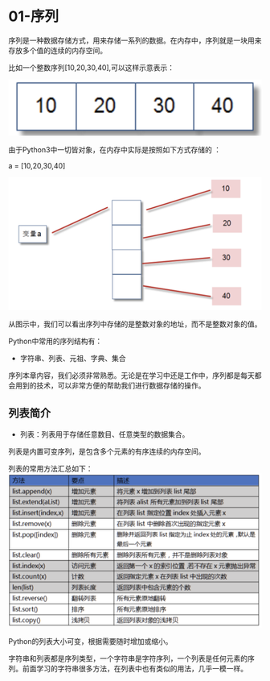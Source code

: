 # 01-序列


序列是一种数据存储方式，用来存储一系列的数据。在内存中，序列就是一块用来存放多个值的连续的内存空间。


比如一个整数序列[10,20,30,40],可以这样示意表示：

![](_v_images/20201027210752382_1304796306.png)


由于Python3中一切皆对象，在内存中实际是按照如下方式存储的 ：

a = [10,20,30,40]

![](_v_images/20201027210901074_1755995425.png)



从图示中，我们可以看出序列中存储的是整数对象的地址，而不是整数对象的值。


Python中常用的序列结构有：

- 字符串、列表、元祖、字典、集合


序列本章内容，我们必须非常熟悉。无论是在学习中还是工作中，序列都是每天都会用到的技术，可以非常方便的帮助我们进行数据存储的操作。



## 列表简介


- 列表：列表用于存储任意数目、任意类型的数据集合。

列表是内置可变序列，是包含多个元素的有序连续的内存空间。


列表的常用方法汇总如下：
![](_v_images/20201027211420560_147347254.png)



Python的列表大小可变，根据需要随时增加或缩小。


字符串和列表都是序列类型，一个字符串是字符序列，一个列表是任何元素的序列。前面学习的字符串很多方法，在列表中也有类似的用法，几乎一模一样。

